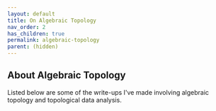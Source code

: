 ```yaml
---
layout: default
title: On Algebraic Topology
nav_order: 2
has_children: true
permalink: algebraic-topology
parent: (hidden)
---
```


## About Algebraic Topology

Listed below are some of the write-ups I've made involving algebraic topology and topological data analysis.


